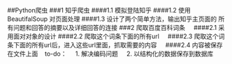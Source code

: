##Python爬虫
###1 知乎爬虫
####1.1 模拟登陆知乎 
####1.2 使用BeautifalSoup 对页面处理
####1.3 设计了两个简单方法，输出知乎主页面的 所有问题和回答的摘要以及详细回答的连接
###2 爬取百度百科词条    
####2.1 采用面对对象的设计
####2.2 爬取这个词条下面的所有url    
####2.3 爬取这个词条下面的所有url后，进入这些url里面，抓取需要的内容    
####2.4 内容被保存在文件上面
   to-do：    
	1. 解决编码问题    
	2. 以结构化的数据保存到数据库